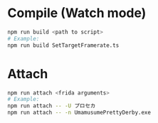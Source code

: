 # Compile (Watch mode)
```bash
npm run build <path to script>
# Example:
npm run build SetTargetFramerate.ts
```

# Attach
```bash
npm run attach <frida arguments>
# Example:
npm run attach -- -U プロセカ
npm run attach -- -n UmamusumePrettyDerby.exe
```
